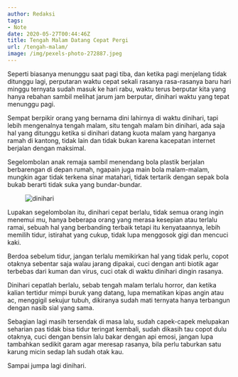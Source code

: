 ```yaml
---
author: Redaksi
tags:
- Note
date: 2020-05-27T00:44:46Z
title: Tengah Malam Datang Cepat Pergi
url: /tengah-malam/
image: /img/pexels-photo-272887.jpeg
---
```


Seperti biasanya menunggu saat pagi tiba, dan ketika pagi menjelang tidak ditunggu lagi, perputaran waktu cepat sekali rasanya rasa-rasanya baru hari minggu ternyata sudah masuk ke hari rabu, waktu terus berputar kita yang hanya rebahan sambil melihat jarum jam berputar, dinihari waktu yang tepat menunggu pagi.

Sempat berpikir orang yang bernama dini lahirnya di waktu dinihari, tapi lebih mengenalnya tengah malam, situ tengah malam bin dinihari, ada saja hal yang ditunggu ketika si dinihari datang kuota malam yang harganya ramah di kantong, tidak lain dan tidak bukan karena kacepatan internet berjalan dengan maksimal.

Segelombolan anak remaja sambil menendang bola plastik berjalan berbarengan di depan rumah, ngapain juga main bola malam-malam, mungkin agar tidak terkena sinar matahari, tidak tertarik dengan sepak bola bukab berarti tidak suka yang bundar-bundar.<figure class="wp-block-image size-large">

<img src="https://wildanfauzyart.files.wordpress.com/2020/06/pexels-photo-714701.jpeg?w=768" alt="dinihari " data-recalc-dims="1" /> </figure> 

Lupakan segelombolan itu, dinihari cepat berlalu, tidak semua orang ingin menemui mu, hanya beberapa orang yang merasa kesepian atau terlalu ramai, sebuah hal yang berbanding terbaik tetapi itu kenyataannya, lebih memilih tidur, istirahat yang cukup, tidak lupa menggosok gigi dan mencuci kaki.

Berdoa sebelum tidur, jangan terlalu memikirkan hal yang tidak perlu, copot otaknya sebentar saja walau jarang dipakai, cuci dengan anti biotik agar terbebas dari kuman dan virus, cuci otak di waktu dinihari dingin rasanya.

Dinihari cepatlah berlalu, sebab tengah malam terlalu horror, dan ketika kalian tertidur mimpi buruk yang datang, lupa mematikan kipas angin atau ac, menggigil sekujur tubuh, dikiranya sudah mati ternyata hanya terbangun dengan nasib sial yang sama.

Sebagian lagi masih tersendak di masa lalu, sudah capek-capek melupakan seharian pas tidak bisa tidur teringat kembali, sudah dikasih tau copot dulu otaknya, cuci dengan bensin lalu bakar dengan api emosi, jangan lupa tambahkan sedikit garam agar meresap rasanya, bila perlu taburkan satu karung micin sedap lah sudah otak kau.

Sampai jumpa lagi dinihari.